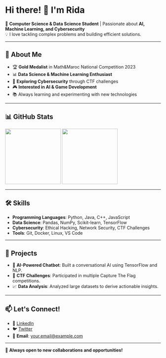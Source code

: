 # Hi there! 👋 I'm Rida

🌟 **Computer Science & Data Science Student** | Passionate about **AI, Machine Learning, and Cybersecurity**  
💡 I love tackling complex problems and building efficient solutions.  

---

## 🚀 **About Me**  
- 🏆 **Gold Medalist** in Math&Maroc National Competition 2023  
- 📊 **Data Science & Machine Learning Enthusiast**  
- 🔐 **Exploring Cybersecurity** through CTF challenges  
- 🎮 **Interested in AI & Game Development**  
- 📚 Always learning and experimenting with new technologies  

---

## 📊 **GitHub Stats**  
<div align="left">
  <a>
    <img src="https://github-readme-stats.vercel.app/api?username=HaniMo137&theme=tokyonight&show_icons=true&hide_border=true" height=180 />
  </a>
  <a>
    <img src="https://github-readme-stats.vercel.app/api/top-langs/?username=HaniMo137&langs_count=5&theme=tokyonight&hide_border=true" height=180 />
  </a>
</div>

---

## 🛠️ **Skills**  
- **Programming Languages**: Python, Java, C++, JavaScript  
- **Data Science**: Pandas, NumPy, Scikit-learn, TensorFlow  
- **Cybersecurity**: Ethical Hacking, Network Security, CTF Challenges  
- **Tools**: Git, Docker, Linux, VS Code  

---

## 🌟 **Projects**  
- 🧠 **AI-Powered Chatbot**: Built a conversational AI using TensorFlow and NLP.  
- 🔐 **CTF Challenges**: Participated in multiple Capture The Flag competitions.  
- 📈 **Data Analysis**: Analyzed large datasets to derive actionable insights.  

---

## 📫 **Let's Connect!**  
- 💼 [LinkedIn](https://www.linkedin.com/in/yourprofile)  
- 🐦 [Twitter](https://twitter.com/yourprofile)  
- 📧 **Email**: your.email@example.com  

---

🚀 **Always open to new collaborations and opportunities!**  
